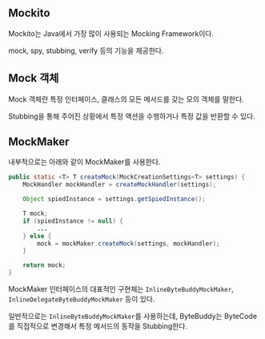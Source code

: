 ## Mockito

Mockito는 Java에서 가장 많이 사용되는 Mocking Framework이다.

mock, spy, stubbing, verify 등의 기능을 제공한다.

## Mock 객체

Mock 객체란 특정 인터페이스, 클래스의 모든 메서드를 갖는 모의 객체를 말한다.

Stubbing을 통해 주어진 상황에서 특정 액션을 수행하거나 특정 값을 반환할 수 있다.

## MockMaker

내부적으로는 아래와 같이 MockMaker를 사용한다.

```java
public static <T> T createMock(MockCreationSettings<T> settings) {
    MockHandler mockHandler = createMockHandler(settings);

    Object spiedInstance = settings.getSpiedInstance();

    T mock;
    if (spiedInstance != null) {
        ...
    } else {
        mock = mockMaker.createMock(settings, mockHandler);
    }

    return mock;
}
```

MockMaker 인터페이스의 대표적인 구현체는 `InlineByteBuddyMockMaker`, `InlineDelegateByteBuddyMockMaker` 등이 있다.

일반적으로는 `InlineByteBuddyMockMaker`를 사용하는데, ByteBuddy는 ByteCode를 직접적으로 변경해서 특정 메서드의 동작을 Stubbing한다.



